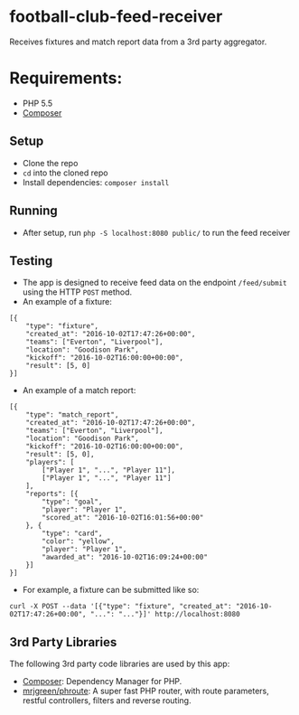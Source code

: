 # football-club-feed-receiver

Receives fixtures and match report data from a 3rd party aggregator.

# Requirements:
* PHP 5.5
* [Composer](https://getcomposer.org/download/)

## Setup
* Clone the repo
* `cd` into the cloned repo
* Install dependencies: `composer install`

## Running
* After setup, run `php -S localhost:8080 public/` to run the feed receiver

## Testing
* The app is designed to receive feed data on the endpoint `/feed/submit` using the HTTP `POST` method.
* An example of a fixture:
```
[{
    "type": "fixture",
    "created_at": "2016-10-02T17:47:26+00:00",
    "teams": ["Everton", "Liverpool"],
    "location": "Goodison Park",
    "kickoff": "2016-10-02T16:00:00+00:00",
    "result": [5, 0]
}]
```
* An example of a match report:
```
[{
    "type": "match_report",
    "created_at": "2016-10-02T17:47:26+00:00",
    "teams": ["Everton", "Liverpool"],
    "location": "Goodison Park",
    "kickoff": "2016-10-02T16:00:00+00:00",
    "result": [5, 0],
    "players": [
        ["Player 1", "...", "Player 11"],
        ["Player 1", "...", "Player 11"]
    ],
    "reports": [{
        "type": "goal",
        "player": "Player 1",
        "scored_at": "2016-10-02T16:01:56+00:00"
    }, {
        "type": "card",
        "color": "yellow",
        "player": "Player 1",
        "awarded_at": "2016-10-02T16:09:24+00:00"
    }]
}]
```
* For example, a fixture can be submitted like so:
```
curl -X POST --data '[{"type": "fixture", "created_at": "2016-10-02T17:47:26+00:00", "...": "..."}]' http://localhost:8080
```

## 3rd Party Libraries
The following 3rd party code libraries are used by this app:
* [Composer](https://getcomposer.org): Dependency Manager for PHP.
* [mrjgreen/phroute](https://github.com/mrjgreen/phroute): A super fast PHP router, with route parameters, restful controllers, filters and reverse routing.
